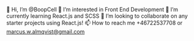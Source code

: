 👋 Hi, I’m @BoopCell
👀 I’m interested in Front End Development
🌱 I’m currently learning React.js and SCSS
💞️ I’m looking to collaborate on any starter projects using React.js!
📫 How to reach me +46722537708 or marcus.w.almqvist@gmail.com

<!---
BoopCell/BoopCell is a ✨ special ✨ repository because its `README.md` (this file) appears on your GitHub profile.
You can click the Preview link to take a look at your changes.
--->
